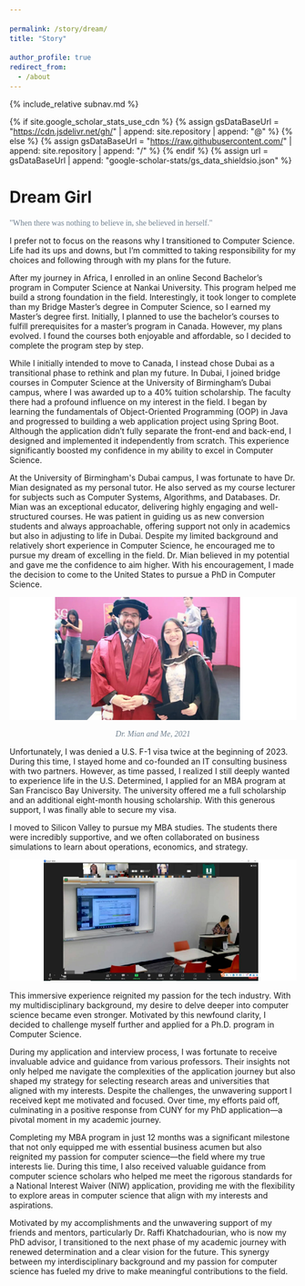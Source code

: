 ```yaml
---

permalink: /story/dream/
title: "Story"

author_profile: true
redirect_from: 
  - /about
---
```

{% include_relative subnav.md %}

{% if site.google_scholar_stats_use_cdn %}
{% assign gsDataBaseUrl = "https://cdn.jsdelivr.net/gh/" | append: site.repository | append: "@" %}
{% else %}
{% assign gsDataBaseUrl = "https://raw.githubusercontent.com/" | append: site.repository | append: "/" %}
{% endif %}
{% assign url = gsDataBaseUrl | append: "google-scholar-stats/gs_data_shieldsio.json" %}

<span class='anchor' id='about-me'></span>



# Dream Girl

<span style="font-family: Century Schoolbook;color:rgb(112,128,144);">"When there was nothing to believe in, she believed in herself."</span>

I prefer not to focus on the reasons why I transitioned to Computer Science. Life had its ups and downs, but I’m committed to taking responsibility for my choices and following through with my plans for the future.

After my journey in Africa, I enrolled in an online Second Bachelor’s program in Computer Science at Nankai University. This program helped me build a strong foundation in the field. Interestingly, it took longer to complete than my Bridge Master’s degree in Computer Science, so I earned my Master’s degree first. Initially, I planned to use the bachelor’s courses to fulfill prerequisites for a master’s program in Canada. However, my plans evolved. I found the courses both enjoyable and affordable, so I decided to complete the program step by step.

While I initially intended to move to Canada, I instead chose Dubai as a transitional phase to rethink and plan my future. In Dubai, I joined bridge courses in Computer Science at the University of Birmingham’s Dubai campus, where I was awarded up to a 40% tuition scholarship. The faculty there had a profound influence on my interest in the field. I began by learning the fundamentals of Object-Oriented Programming (OOP) in Java and progressed to building a web application project using Spring Boot. Although the application didn’t fully separate the front-end and back-end, I designed and implemented it independently from scratch. This experience significantly boosted my confidence in my ability to excel in Computer Science.

At the University of Birmingham's Dubai campus, I was fortunate to have Dr. Mian designated as my personal tutor. He also served as my course lecturer for subjects such as Computer Systems, Algorithms, and Databases. Dr. Mian was an exceptional educator, delivering highly engaging and well-structured courses. He was patient in guiding us as new conversion students and always approachable, offering support not only in academics but also in adjusting to life in Dubai. Despite my limited background and relatively short experience in Computer Science, he encouraged me to pursue my dream of excelling in the field. Dr. Mian believed in my potential and gave me the confidence to aim higher. With his encouragement, I made the decision to come to the United States to pursue a PhD in Computer Science.

![image-20241115193241131](assets/mian.png)

<div style="text-align: center; font-family: 'Century Schoolbook'; color: rgb(112, 128, 144);">     <i>Dr. Mian and Me, 2021</i> </div>

Unfortunately, I was denied a U.S. F-1 visa twice at the beginning of 2023. During this time, I stayed home and co-founded an IT consulting business with two partners. However, as time passed, I realized I still deeply wanted to experience life in the U.S. Determined, I applied for an MBA program at San Francisco Bay University. The university offered me a full scholarship and an additional eight-month housing scholarship. With this generous support, I was finally able to secure my visa.

I moved to Silicon Valley to pursue my MBA studies. The students there were incredibly supportive, and we often collaborated on business simulations to learn about operations, economics, and strategy. 

![image-20241115193241131](assets/mba.png)

This immersive experience reignited my passion for the tech industry. With my multidisciplinary background, my desire to delve deeper into computer science became even stronger. Motivated by this newfound clarity, I decided to challenge myself further and applied for a Ph.D. program in Computer Science.

During my application and interview process, I was fortunate to receive invaluable advice and guidance from various professors. Their insights not only helped me navigate the complexities of the application journey but also shaped my strategy for selecting research areas and universities that aligned with my interests. Despite the challenges, the unwavering support I received kept me motivated and focused. Over time, my efforts paid off, culminating in a positive response from CUNY for my PhD application—a pivotal moment in my academic journey.

Completing my MBA program in just 12 months was a significant milestone that not only equipped me with essential business acumen but also reignited my passion for computer science—the field where my true interests lie. During this time, I also received valuable guidance from computer science scholars who helped me meet the rigorous standards for a National Interest Waiver (NIW) application, providing me with the flexibility to explore areas in computer science that align with my interests and aspirations.

Motivated by my accomplishments and the unwavering support of my friends and mentors, particularly Dr. Raffi Khatchadourian, who is now my PhD advisor, I transitioned to the next phase of my academic journey with renewed determination and a clear vision for the future. This synergy between my interdisciplinary background and my passion for computer science has fueled my drive to make meaningful contributions to the field.
